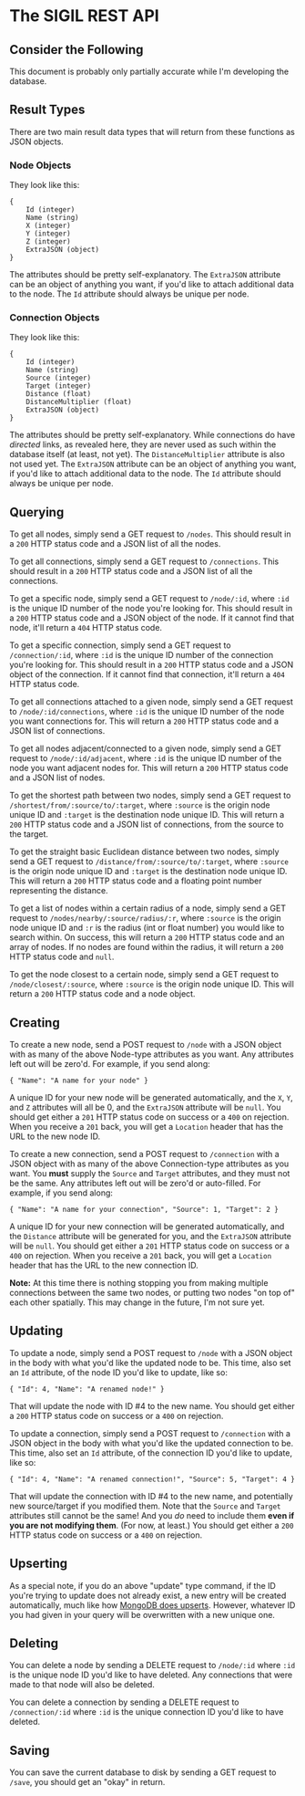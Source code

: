 # The SIGIL REST API

## Consider the Following

This document is probably only partially accurate while I'm developing the database.

## Result Types

There are two main result data types that will return from these functions as JSON objects.

### Node Objects

They look like this:

    {
	    Id (integer)
	    Name (string)
	    X (integer)
	    Y (integer)
	    Z (integer)
	    ExtraJSON (object)
    }

The attributes should be pretty self-explanatory. The `ExtraJSON` attribute can be an object of anything you want, if you'd like to attach additional data to the node. The `Id` attribute should always be unique per node.

### Connection Objects

They look like this:

    {
        Id (integer)
        Name (string)
        Source (integer)
        Target (integer)
        Distance (float)
        DistanceMultiplier (float)
        ExtraJSON (object)
    }

The attributes should be pretty self-explanatory. While connections do have *directed* links, as revealed here, they are never used as such within the database itself (at least, not yet). The `DistanceMultiplier` attribute is also not used yet. The `ExtraJSON` attribute can be an object of anything you want, if you'd like to attach additional data to the node. The `Id` attribute should always be unique per node.

## Querying

To get all nodes, simply send a GET request to `/nodes`. This should result in a `200` HTTP status code and a JSON list of all the nodes.

To get all connections, simply send a GET request to `/connections`. This should result in a `200` HTTP status code and a JSON list of all the connections.

To get a specific node, simply send a GET request to `/node/:id`, where `:id` is the unique ID number of the node you're looking for. This should result in a `200` HTTP status code and a JSON object of the node. If it cannot find that node, it'll return a `404` HTTP status code.

To get a specific connection, simply send a GET request to `/connection/:id`, where `:id` is the unique ID number of the connection you're looking for. This should result in a `200` HTTP status code and a JSON object of the connection. If it cannot find that connection, it'll return a `404` HTTP status code.

To get all connections attached to a given node, simply send a GET request to `/node/:id/connections`, where `:id` is the unique ID number of the node you want connections for. This will return a `200` HTTP status code and a JSON list of connections.

To get all nodes adjacent/connected to a given node, simply send a GET request to `/node/:id/adjacent`, where `:id` is the unique ID number of the node you want adjacent nodes for. This will return a `200` HTTP status code and a JSON list of nodes.

To get the shortest path between two nodes, simply send a GET request to `/shortest/from/:source/to/:target`, where `:source` is the origin node unique ID and `:target` is the destination node unique ID. This will return a `200` HTTP status code and a JSON list of connections, from the source to the target.

To get the straight basic Euclidean distance between two nodes, simply send a GET request to `/distance/from/:source/to/:target`, where `:source` is the origin node unique ID and `:target` is the destination node unique ID. This will return a `200` HTTP status code and a floating point number representing the distance.

To get a list of nodes within a certain radius of a node, simply send a GET request to `/nodes/nearby/:source/radius/:r`, where `:source` is the origin node unique ID and `:r` is the radius (int or float number) you would like to search within. On success, this will return a `200` HTTP status code and an array of nodes. If no nodes are found within the radius, it will return a `200` HTTP status code and `null`.

To get the node closest to a certain node, simply send a GET request to `/node/closest/:source`, where `:source` is the origin node unique ID. This will return a `200` HTTP status code and a node object.

## Creating

To create a new node, send a POST request to `/node` with a JSON object with as many of the above Node-type attributes as you want. Any attributes left out will be zero'd. For example, if you send along:

    { "Name": "A name for your node" }

A unique ID for your new node will be generated automatically, and the `X`, `Y`, and `Z` attributes will all be 0, and the `ExtraJSON` attribute will be `null`. You should get either a `201` HTTP status code on success or a `400` on rejection. When you receive a `201` back, you will get a `Location` header that has the URL to the new node ID.

To create a new connection, send a POST request to `/connection` with a JSON object with as many of the above Connection-type attributes as you want. You **must** supply the `Source` and `Target` attributes, and they must not be the same. Any attributes left out will be zero'd or auto-filled. For example, if you send along:

    { "Name": "A name for your connection", "Source": 1, "Target": 2 }

A unique ID for your new connection will be generated automatically, and the `Distance` attribute will be generated for you, and the `ExtraJSON` attribute will be `null`. You should get either a `201` HTTP status code on success or a `400` on rejection. When you receive a `201` back, you will get a `Location` header that has the URL to the new connection ID.

**Note:** At this time there is nothing stopping you from making multiple connections between the same two nodes, or putting two nodes "on top of" each other spatially. This may change in the future, I'm not sure yet. 

## Updating

To update a node, simply send a POST request to `/node` with a JSON object in the body with what you'd like the updated node to be. This time, also set an `Id` attribute, of the node ID you'd like to update, like so:

    { "Id": 4, "Name": "A renamed node!" }

That will update the node with ID #4 to the new name. You should get either a `200` HTTP status code on success or a `400` on rejection.

To update a connection, simply send a POST request to `/connection` with a JSON object in the body with what you'd like the updated connection to be. This time, also set an `Id` attribute, of the connection ID you'd like to update, like so:

    { "Id": 4, "Name": "A renamed connection!", "Source": 5, "Target": 4 }

That will update the connection with ID #4 to the new name, and potentially new source/target if you modified them. Note that the `Source` and `Target` attributes still cannot be the same! And you *do* need to include them **even if you are not modifying them**. (For now, at least.) You should get either a `200` HTTP status code on success or a `400` on rejection.

## Upserting

As a special note, if you do an above "update" type command, if the ID you're trying to update does not already exist, a new entry will be created automatically, much like how [MongoDB does upserts](http://docs.mongodb.org/manual/reference/method/db.collection.update/). However, whatever ID you had given in your query will be overwritten with a new unique one.

## Deleting

You can delete a node by sending a DELETE request to `/node/:id` where `:id` is the unique node ID you'd like to have deleted. Any connections that were made to that node will also be deleted.

You can delete a connection by sending a DELETE request to `/connection/:id` where `:id` is the unique connection ID you'd like to have deleted.

## Saving

You can save the current database to disk by sending a GET request to `/save`, you should get an "okay" in return.